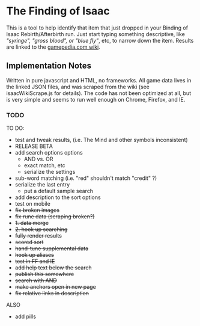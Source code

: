 # The Finding of Isaac

This is a tool to help identify that item that just dropped in your Binding of Isaac Rebirth/Afterbirth run.  Just start typing something descriptive, like *"syringe", "gross blood", or "blue fly"*, etc, to narrow down the item.  Results are linked to the [gamepedia.com wiki](http://bindingofisaacrebirth.gamepedia.com/Binding_of_Isaac:_Rebirth_Wiki).

## Implementation Notes

Written in pure javascript and HTML, no frameworks.  All game data lives in the linked JSON files, and was scraped from the wiki (see isaacWikiScrape.js for details).  The code has not been optimized at all, but is very simple and seems to run well enough on Chrome, Firefox, and IE.

### TODO

TO DO:
- test and tweak results, (i.e. The Mind and other symbols inconsistent)
- RELEASE BETA
- add search options options
    - AND vs. OR
    - exact match, etc
    - serialize the settings
- sub-word matching (i.e. "red" shouldn't match "credit" ?)
- serialize the last entry
	- put a default sample search
- add description to the sort options
- test on mobile
- ~~fix broken images~~
- ~~fix rune data (scraping broken?)~~
- ~~1. data merge~~
- ~~2. hook up searching~~
- ~~fully render results~~
- ~~scored sort~~
- ~~hand-tune supplemental data~~
- ~~hook up aliases~~
- ~~test in FF and IE~~
- ~~add help text below the search~~
- ~~publish this somewhere~~
- ~~search with AND~~
- ~~make anchors open in new page~~
- ~~fix relative links in description~~

ALSO
- add pills